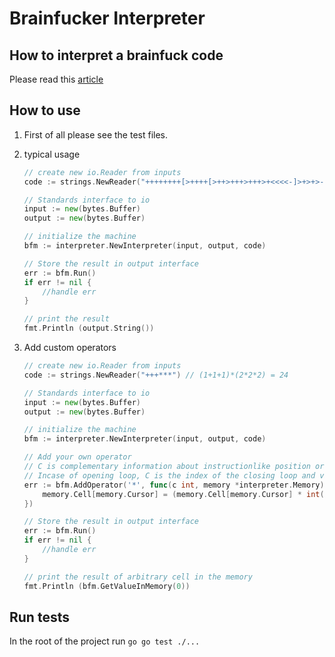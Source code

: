 # Brainfucker Interpreter

## How to interpret a brainfuck code

Please read this [article](https://levelup.gitconnected.com/write-your-own-brainfuck-interpreter-98e828c72854)

## How to use

1. First of all please see the test files.

2. typical usage

    ```go
    // create new io.Reader from inputs
    code := strings.NewReader("++++++++[>++++[>++>+++>+++>+<<<<-]>+>+>->>+[<]<-]>>.>---.+++++++..+++.>>.<-.<.+++.------.--------.>>+.>++.") //Hello World!\n

    // Standards interface to io
    input := new(bytes.Buffer)
    output := new(bytes.Buffer)

    // initialize the machine
    bfm := interpreter.NewInterpreter(input, output, code)

    // Store the result in output interface 
    err := bfm.Run()
    if err != nil {
        //handle err
    }

    // print the result 
    fmt.Println (output.String()) 
    ```

3. Add custom operators

    ```go
    // create new io.Reader from inputs
    code := strings.NewReader("+++***") // (1+1+1)*(2*2*2) = 24

    // Standards interface to io
    input := new(bytes.Buffer)
    output := new(bytes.Buffer)

    // initialize the machine
    bfm := interpreter.NewInterpreter(input, output, code)

    // Add your own operator
    // C is complementary information about instructionlike position or counts of occurrence
    // Incase of opening loop, C is the index of the closing loop and vice versa
    err := bfm.AddOperator('*', func(c int, memory *interpreter.Memory) {
        memory.Cell[memory.Cursor] = (memory.Cell[memory.Cursor] * int(math.Pow(2, float64(c)))) % 255
    })

    // Store the result in output interface 
    err := bfm.Run()
    if err != nil {
        //handle err
    }

    // print the result of arbitrary cell in the memory
    fmt.Println (bfm.GetValueInMemory(0))
    ```

## Run tests

In the root of the project run ```go go test ./...```
